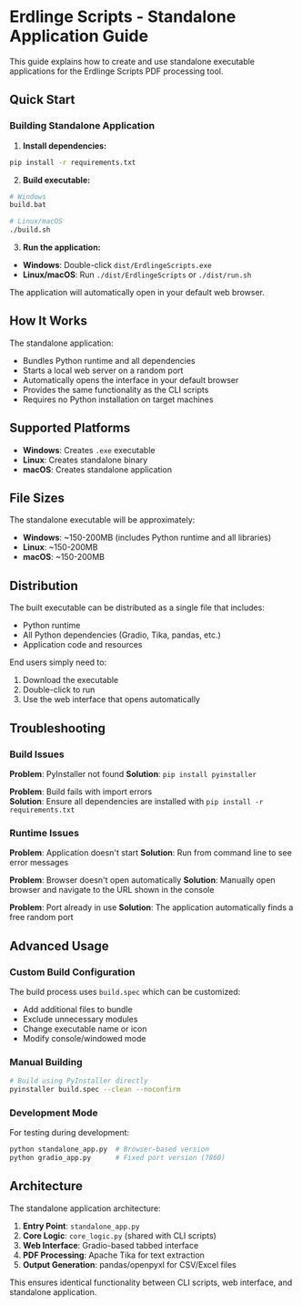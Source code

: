 # Erdlinge Scripts - Standalone Application Guide

This guide explains how to create and use standalone executable applications for the Erdlinge Scripts PDF processing tool.

## Quick Start

### Building Standalone Application

1. **Install dependencies:**
```bash
pip install -r requirements.txt
```

2. **Build executable:**
```bash
# Windows
build.bat

# Linux/macOS
./build.sh
```

3. **Run the application:**
- **Windows**: Double-click `dist/ErdlingeScripts.exe`
- **Linux/macOS**: Run `./dist/ErdlingeScripts` or `./dist/run.sh`

The application will automatically open in your default web browser.

## How It Works

The standalone application:
- Bundles Python runtime and all dependencies
- Starts a local web server on a random port
- Automatically opens the interface in your default browser
- Provides the same functionality as the CLI scripts
- Requires no Python installation on target machines

## Supported Platforms

- **Windows**: Creates `.exe` executable
- **Linux**: Creates standalone binary
- **macOS**: Creates standalone application

## File Sizes

The standalone executable will be approximately:
- **Windows**: ~150-200MB (includes Python runtime and all libraries)
- **Linux**: ~150-200MB
- **macOS**: ~150-200MB

## Distribution

The built executable can be distributed as a single file that includes:
- Python runtime
- All Python dependencies (Gradio, Tika, pandas, etc.)
- Application code and resources

End users simply need to:
1. Download the executable
2. Double-click to run
3. Use the web interface that opens automatically

## Troubleshooting

### Build Issues

**Problem**: PyInstaller not found
**Solution**: `pip install pyinstaller`

**Problem**: Build fails with import errors  
**Solution**: Ensure all dependencies are installed with `pip install -r requirements.txt`

### Runtime Issues

**Problem**: Application doesn't start
**Solution**: Run from command line to see error messages

**Problem**: Browser doesn't open automatically
**Solution**: Manually open browser and navigate to the URL shown in the console

**Problem**: Port already in use
**Solution**: The application automatically finds a free random port

## Advanced Usage

### Custom Build Configuration

The build process uses `build.spec` which can be customized:
- Add additional files to bundle
- Exclude unnecessary modules
- Change executable name or icon
- Modify console/windowed mode

### Manual Building

```bash
# Build using PyInstaller directly
pyinstaller build.spec --clean --noconfirm
```

### Development Mode

For testing during development:
```bash
python standalone_app.py  # Browser-based version
python gradio_app.py      # Fixed port version (7860)
```

## Architecture

The standalone application architecture:
1. **Entry Point**: `standalone_app.py`
2. **Core Logic**: `core_logic.py` (shared with CLI scripts)
3. **Web Interface**: Gradio-based tabbed interface
4. **PDF Processing**: Apache Tika for text extraction
5. **Output Generation**: pandas/openpyxl for CSV/Excel files

This ensures identical functionality between CLI scripts, web interface, and standalone application.